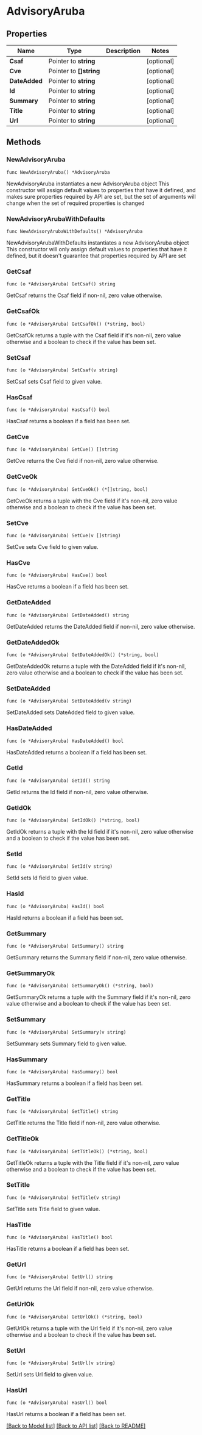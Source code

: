 # AdvisoryAruba

## Properties

Name | Type | Description | Notes
------------ | ------------- | ------------- | -------------
**Csaf** | Pointer to **string** |  | [optional] 
**Cve** | Pointer to **[]string** |  | [optional] 
**DateAdded** | Pointer to **string** |  | [optional] 
**Id** | Pointer to **string** |  | [optional] 
**Summary** | Pointer to **string** |  | [optional] 
**Title** | Pointer to **string** |  | [optional] 
**Url** | Pointer to **string** |  | [optional] 

## Methods

### NewAdvisoryAruba

`func NewAdvisoryAruba() *AdvisoryAruba`

NewAdvisoryAruba instantiates a new AdvisoryAruba object
This constructor will assign default values to properties that have it defined,
and makes sure properties required by API are set, but the set of arguments
will change when the set of required properties is changed

### NewAdvisoryArubaWithDefaults

`func NewAdvisoryArubaWithDefaults() *AdvisoryAruba`

NewAdvisoryArubaWithDefaults instantiates a new AdvisoryAruba object
This constructor will only assign default values to properties that have it defined,
but it doesn't guarantee that properties required by API are set

### GetCsaf

`func (o *AdvisoryAruba) GetCsaf() string`

GetCsaf returns the Csaf field if non-nil, zero value otherwise.

### GetCsafOk

`func (o *AdvisoryAruba) GetCsafOk() (*string, bool)`

GetCsafOk returns a tuple with the Csaf field if it's non-nil, zero value otherwise
and a boolean to check if the value has been set.

### SetCsaf

`func (o *AdvisoryAruba) SetCsaf(v string)`

SetCsaf sets Csaf field to given value.

### HasCsaf

`func (o *AdvisoryAruba) HasCsaf() bool`

HasCsaf returns a boolean if a field has been set.

### GetCve

`func (o *AdvisoryAruba) GetCve() []string`

GetCve returns the Cve field if non-nil, zero value otherwise.

### GetCveOk

`func (o *AdvisoryAruba) GetCveOk() (*[]string, bool)`

GetCveOk returns a tuple with the Cve field if it's non-nil, zero value otherwise
and a boolean to check if the value has been set.

### SetCve

`func (o *AdvisoryAruba) SetCve(v []string)`

SetCve sets Cve field to given value.

### HasCve

`func (o *AdvisoryAruba) HasCve() bool`

HasCve returns a boolean if a field has been set.

### GetDateAdded

`func (o *AdvisoryAruba) GetDateAdded() string`

GetDateAdded returns the DateAdded field if non-nil, zero value otherwise.

### GetDateAddedOk

`func (o *AdvisoryAruba) GetDateAddedOk() (*string, bool)`

GetDateAddedOk returns a tuple with the DateAdded field if it's non-nil, zero value otherwise
and a boolean to check if the value has been set.

### SetDateAdded

`func (o *AdvisoryAruba) SetDateAdded(v string)`

SetDateAdded sets DateAdded field to given value.

### HasDateAdded

`func (o *AdvisoryAruba) HasDateAdded() bool`

HasDateAdded returns a boolean if a field has been set.

### GetId

`func (o *AdvisoryAruba) GetId() string`

GetId returns the Id field if non-nil, zero value otherwise.

### GetIdOk

`func (o *AdvisoryAruba) GetIdOk() (*string, bool)`

GetIdOk returns a tuple with the Id field if it's non-nil, zero value otherwise
and a boolean to check if the value has been set.

### SetId

`func (o *AdvisoryAruba) SetId(v string)`

SetId sets Id field to given value.

### HasId

`func (o *AdvisoryAruba) HasId() bool`

HasId returns a boolean if a field has been set.

### GetSummary

`func (o *AdvisoryAruba) GetSummary() string`

GetSummary returns the Summary field if non-nil, zero value otherwise.

### GetSummaryOk

`func (o *AdvisoryAruba) GetSummaryOk() (*string, bool)`

GetSummaryOk returns a tuple with the Summary field if it's non-nil, zero value otherwise
and a boolean to check if the value has been set.

### SetSummary

`func (o *AdvisoryAruba) SetSummary(v string)`

SetSummary sets Summary field to given value.

### HasSummary

`func (o *AdvisoryAruba) HasSummary() bool`

HasSummary returns a boolean if a field has been set.

### GetTitle

`func (o *AdvisoryAruba) GetTitle() string`

GetTitle returns the Title field if non-nil, zero value otherwise.

### GetTitleOk

`func (o *AdvisoryAruba) GetTitleOk() (*string, bool)`

GetTitleOk returns a tuple with the Title field if it's non-nil, zero value otherwise
and a boolean to check if the value has been set.

### SetTitle

`func (o *AdvisoryAruba) SetTitle(v string)`

SetTitle sets Title field to given value.

### HasTitle

`func (o *AdvisoryAruba) HasTitle() bool`

HasTitle returns a boolean if a field has been set.

### GetUrl

`func (o *AdvisoryAruba) GetUrl() string`

GetUrl returns the Url field if non-nil, zero value otherwise.

### GetUrlOk

`func (o *AdvisoryAruba) GetUrlOk() (*string, bool)`

GetUrlOk returns a tuple with the Url field if it's non-nil, zero value otherwise
and a boolean to check if the value has been set.

### SetUrl

`func (o *AdvisoryAruba) SetUrl(v string)`

SetUrl sets Url field to given value.

### HasUrl

`func (o *AdvisoryAruba) HasUrl() bool`

HasUrl returns a boolean if a field has been set.


[[Back to Model list]](../README.md#documentation-for-models) [[Back to API list]](../README.md#documentation-for-api-endpoints) [[Back to README]](../README.md)


